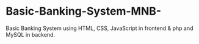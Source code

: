 # Basic-Banking-System-MNB-
Basic Banking System using HTML, CSS, JavaScript  in frontend &amp; php and MySQL in backend.

